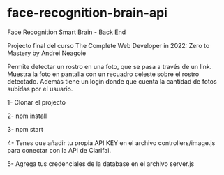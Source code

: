 # face-recognition-brain-api

Face Recognition Smart Brain - Back End

Projecto final del curso The Complete Web Developer in 2022: Zero to Mastery by Andrei Neagoie

Permite detectar un rostro en una foto, que se pasa a través de un link. Muestra la foto en pantalla con un recuadro celeste sobre el rostro detectado. Además tiene un login donde que cuenta la cantidad de fotos subidas por el usuario.

1- Clonar el projecto

2- npm install

3- npm start

4- Tenes que añadir tu propia API KEY en el archivo controllers/image.js para conectar con la API de Clarifai.

5- Agrega tus credenciales de la database en el archivo server.js
